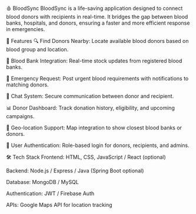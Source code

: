 🩸 BloodSync
BloodSync is a life-saving application designed to connect blood donors with recipients in real-time. It bridges the gap between blood banks, hospitals, and donors, ensuring a faster and more efficient response in emergencies.

🚀 Features
🔍 Find Donors Nearby: Locate available blood donors based on blood group and location.

🏥 Blood Bank Integration: Real-time stock updates from registered blood banks.

📱 Emergency Request: Post urgent blood requirements with notifications to matching donors.

💬 Chat System: Secure communication between donor and recipient.

📊 Donor Dashboard: Track donation history, eligibility, and upcoming campaigns.

📌 Geo-location Support: Map integration to show closest blood banks or donors.

🔐 User Authentication: Role-based login for donors, recipients, and admins.

🛠️ Tech Stack
Frontend: HTML, CSS, JavaScript / React (optional)

Backend: Node.js / Express / Java (Spring Boot optional)

Database: MongoDB / MySQL

Authentication: JWT / Firebase Auth

APIs: Google Maps API for location tracking

